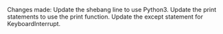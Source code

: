 Changes made:
    Update the shebang line to use Python3.
    Update the print statements to use the print function.
    Update the except statement for KeyboardInterrupt.
